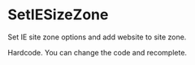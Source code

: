 # SetIESizeZone
Set IE site zone options and add website to site zone.

Hardcode. You can change the code and recomplete.
